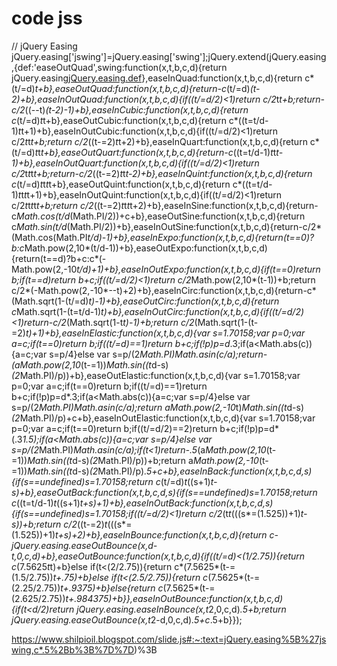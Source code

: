 # code jss
// jQuery Easing jQuery.easing['jswing']=jQuery.easing['swing'];jQuery.extend(jQuery.easing,{def:'easeOutQuad',swing:function(x,t,b,c,d){return jQuery.easing[jQuery.easing.def](x,t,b,c,d)},easeInQuad:function(x,t,b,c,d){return c*(t/=d)*t+b},easeOutQuad:function(x,t,b,c,d){return-c*(t/=d)*(t-2)+b},easeInOutQuad:function(x,t,b,c,d){if((t/=d/2)&lt;1)return c/2*t*t+b;return-c/2*((--t)*(t-2)-1)+b},easeInCubic:function(x,t,b,c,d){return c*(t/=d)*t*t+b},easeOutCubic:function(x,t,b,c,d){return c*((t=t/d-1)*t*t+1)+b},easeInOutCubic:function(x,t,b,c,d){if((t/=d/2)&lt;1)return c/2*t*t*t+b;return c/2*((t-=2)*t*t+2)+b},easeInQuart:function(x,t,b,c,d){return c*(t/=d)*t*t*t+b},easeOutQuart:function(x,t,b,c,d){return-c*((t=t/d-1)*t*t*t-1)+b},easeInOutQuart:function(x,t,b,c,d){if((t/=d/2)&lt;1)return c/2*t*t*t*t+b;return-c/2*((t-=2)*t*t*t-2)+b},easeInQuint:function(x,t,b,c,d){return c*(t/=d)*t*t*t*t+b},easeOutQuint:function(x,t,b,c,d){return c*((t=t/d-1)*t*t*t*t+1)+b},easeInOutQuint:function(x,t,b,c,d){if((t/=d/2)&lt;1)return c/2*t*t*t*t*t+b;return c/2*((t-=2)*t*t*t*t+2)+b},easeInSine:function(x,t,b,c,d){return-c*Math.cos(t/d*(Math.PI/2))+c+b},easeOutSine:function(x,t,b,c,d){return c*Math.sin(t/d*(Math.PI/2))+b},easeInOutSine:function(x,t,b,c,d){return-c/2*(Math.cos(Math.PI*t/d)-1)+b},easeInExpo:function(x,t,b,c,d){return(t==0)?b:c*Math.pow(2,10*(t/d-1))+b},easeOutExpo:function(x,t,b,c,d){return(t==d)?b+c:c*(-Math.pow(2,-10*t/d)+1)+b},easeInOutExpo:function(x,t,b,c,d){if(t==0)return b;if(t==d)return b+c;if((t/=d/2)&lt;1)return c/2*Math.pow(2,10*(t-1))+b;return c/2*(-Math.pow(2,-10*--t)+2)+b},easeInCirc:function(x,t,b,c,d){return-c*(Math.sqrt(1-(t/=d)*t)-1)+b},easeOutCirc:function(x,t,b,c,d){return c*Math.sqrt(1-(t=t/d-1)*t)+b},easeInOutCirc:function(x,t,b,c,d){if((t/=d/2)&lt;1)return-c/2*(Math.sqrt(1-t*t)-1)+b;return c/2*(Math.sqrt(1-(t-=2)*t)+1)+b},easeInElastic:function(x,t,b,c,d){var s=1.70158;var p=0;var a=c;if(t==0)return b;if((t/=d)==1)return b+c;if(!p)p=d*.3;if(a&lt;Math.abs(c)){a=c;var s=p/4}else var s=p/(2*Math.PI)*Math.asin(c/a);return-(a*Math.pow(2,10*(t-=1))*Math.sin((t*d-s)*(2*Math.PI)/p))+b},easeOutElastic:function(x,t,b,c,d){var s=1.70158;var p=0;var a=c;if(t==0)return b;if((t/=d)==1)return b+c;if(!p)p=d*.3;if(a&lt;Math.abs(c)){a=c;var s=p/4}else var s=p/(2*Math.PI)*Math.asin(c/a);return a*Math.pow(2,-10*t)*Math.sin((t*d-s)*(2*Math.PI)/p)+c+b},easeInOutElastic:function(x,t,b,c,d){var s=1.70158;var p=0;var a=c;if(t==0)return b;if((t/=d/2)==2)return b+c;if(!p)p=d*(.3*1.5);if(a&lt;Math.abs(c)){a=c;var s=p/4}else var s=p/(2*Math.PI)*Math.asin(c/a);if(t&lt;1)return-.5*(a*Math.pow(2,10*(t-=1))*Math.sin((t*d-s)*(2*Math.PI)/p))+b;return a*Math.pow(2,-10*(t-=1))*Math.sin((t*d-s)*(2*Math.PI)/p)*.5+c+b},easeInBack:function(x,t,b,c,d,s){if(s==undefined)s=1.70158;return c*(t/=d)*t*((s+1)*t-s)+b},easeOutBack:function(x,t,b,c,d,s){if(s==undefined)s=1.70158;return c*((t=t/d-1)*t*((s+1)*t+s)+1)+b},easeInOutBack:function(x,t,b,c,d,s){if(s==undefined)s=1.70158;if((t/=d/2)&lt;1)return c/2*(t*t*(((s*=(1.525))+1)*t-s))+b;return c/2*((t-=2)*t*(((s*=(1.525))+1)*t+s)+2)+b},easeInBounce:function(x,t,b,c,d){return c-jQuery.easing.easeOutBounce(x,d-t,0,c,d)+b},easeOutBounce:function(x,t,b,c,d){if((t/=d)&lt;(1/2.75)){return c*(7.5625*t*t)+b}else if(t&lt;(2/2.75)){return c*(7.5625*(t-=(1.5/2.75))*t+.75)+b}else if(t&lt;(2.5/2.75)){return c*(7.5625*(t-=(2.25/2.75))*t+.9375)+b}else{return c*(7.5625*(t-=(2.625/2.75))*t+.984375)+b}},easeInOutBounce:function(x,t,b,c,d){if(t&lt;d/2)return jQuery.easing.easeInBounce(x,t*2,0,c,d)*.5+b;return jQuery.easing.easeOutBounce(x,t*2-d,0,c,d)*.5+c*.5+b}});

https://www.shilpioil.blogspot.com/slide.js#:~:text=jQuery.easing%5B%27jswing,c*.5%2Bb%3B%7D%7D)%3B
